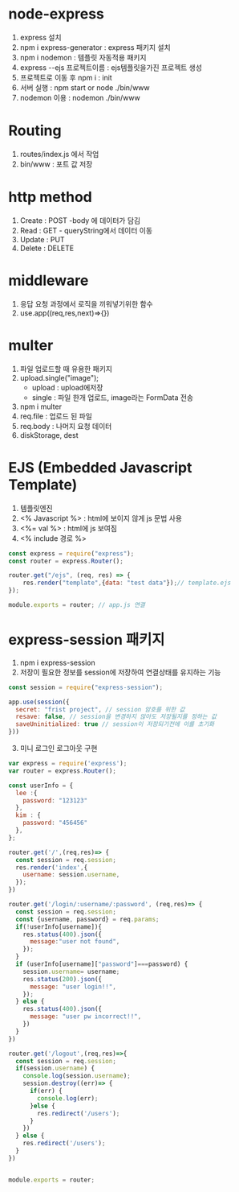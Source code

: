 # node-express
1. express 설치
2. npm i express-generator : express 패키지 설치
3. npm i nodemon : 템플릿 자동적용 패키지
4. express --ejs 프로젝트이름  : ejs템플릿을가진 프로젝트 생성
5. 프로젝트로 이동 후 npm i : init
6. 서버 실행 : npm start or node ./bin/www
7. nodemon 이용 : nodemon ./bin/www

# Routing
1. routes/index.js 에서 작업
2. bin/www : 포트 값 저장

# http method
1. Create : POST -body 에 데이터가 담김
2. Read : GET - queryString에서 데이터 이동
3. Update : PUT
4. Delete : DELETE
# middleware
1. 응답 요청 과정에서 로직을 끼워넣기위한 함수
2. use.app((req,res,next)=>{})

# multer
1. 파일 업로드할 때 유용한 패키지
2. upload.single("image");
    * upload : upload에저장
    * single : 파일 한개 업로드, image라는 FormData 전송
3. npm i multer
4. req.file : 업로드 된 파일
5. req.body : 나머지 요청 데이터
6. diskStorage, dest

# EJS (Embedded Javascript Template)
1. 템플릿엔진
2. <% Javascript %> : html에 보이지 않게 js 문법 사용
3. <%= val %> : html에 js 보여짐
4. <% include 경로 %>
```js
const express = require("express");
const router = express.Router();

router.get("/ejs", (req, res) => {
    res.render("template",{data: "test data"});// template.ejs
});

module.exports = router; // app.js 연결
```

# express-session 패키지
1. npm i express-session
2. 저장이 필요한 정보를 session에 저장하여 연결상태를 유지하는 기능

```js
const session = require("express-session");

app.use(session({
  secret: "frist project", // session 암호를 위한 값
  resave: false, // session을 변경하지 않아도 저장될지를 정하는 값
  saveUninitialized: true // session이 저장되기전에 이를 초기화
}))
```

3. 미니 로그인 로그아웃 구현
```js
var express = require('express');
var router = express.Router();

const userInfo = {
  lee :{
    password: "123123"
  },
  kim : {
    password: "456456"
  },
};

router.get('/',(req,res)=> {
  const session = req.session;
  res.render('index',{
    username: session.username,
  });
})

router.get('/login/:username/:password', (req,res)=> {
  const session = req.session;
  const {username, password} = req.params;
  if(!userInfo[username]){
    res.status(400).json({
      message:"user not found",
    });
  } 
  if (userInfo[username]["password"]===password) {
    session.username= username;
    res.status(200).json({
      message: "user login!!",
    });
  } else {
    res.status(400).json({
      message: "user pw incorrect!!",
    })
  }
})

router.get('/logout',(req,res)=>{
  const session = req.session;
  if(session.username) {
    console.log(session.username);
    session.destroy((err)=> {
      if(err) {
        console.log(err);
      }else {
        res.redirect('/users');
      }
    })
  } else {
    res.redirect('/users');
  }
})


module.exports = router;
```
